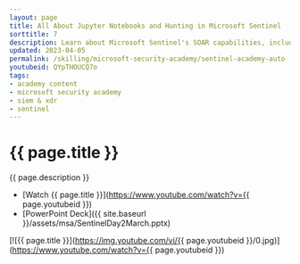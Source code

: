 ```yaml
---
layout: page
title: All About Jupyter Notebooks and Hunting in Microsoft Sentinel
sorttitle: 7
description: Learn about Microsoft Sentinel's SOAR capabilities, including automation rules and playbooks, which are Azure Logic Apps. Explore several OOB playbooks, community playbooks, as well as custom playbooks, including one utilizing the OpenAI Logic App connector.
updated: 2023-04-05
permalink: /skilling/microsoft-security-academy/sentinel-academy-auto
youtubeid: QYpTHOUCQ7o
tags: 
- academy content
- microsoft security academy
- siem & xdr
- sentinel
---
```


# {{ page.title }}

{{ page.description }}

* [Watch {{ page.title }}](https://www.youtube.com/watch?v={{ page.youtubeid }})
* [PowerPoint Deck]({{ site.baseurl }}/assets/msa/SentinelDay2March.pptx)

[![{{ page.title }}](https://img.youtube.com/vi/{{ page.youtubeid }}/0.jpg)](https://www.youtube.com/watch?v={{ page.youtubeid }})